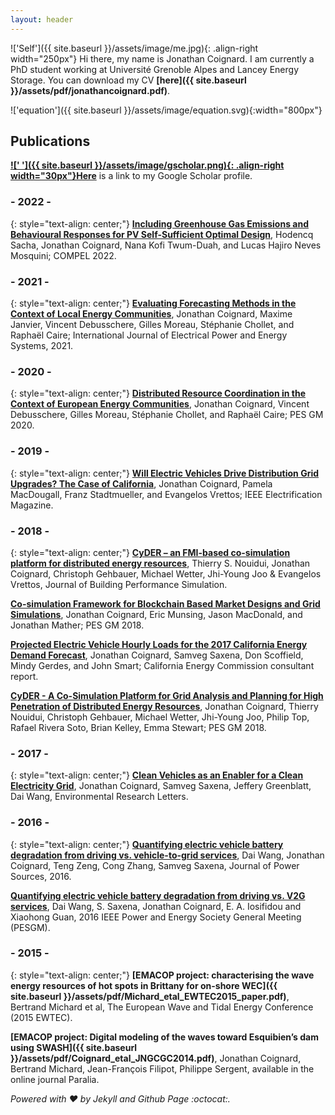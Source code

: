 ```yaml
---
layout: header
---
```


!['Self']({{ site.baseurl }}/assets/image/me.jpg){: .align-right width="250px"}
Hi there, my name is Jonathan Coignard. I am currently a PhD student working at Université Grenoble Alpes and Lancey Energy Storage. You can download my CV **[here]({{ site.baseurl }}/assets/pdf/jonathancoignard.pdf)**.

!['equation']({{ site.baseurl }}/assets/image/equation.svg){:width="800px"}

<!-- D3.js plot -->
<div id="CVplot"></div>

## Publications
**[![' ']({{ site.baseurl }}/assets/image/gscholar.png){: .align-right width="30px"}Here](https://scholar.google.com/citations?user=FIguFYMAAAAJ&hl=en)** is a link to my Google Scholar profile.

### - 2022 -
{: style="text-align: center;"}
**[Including Greenhouse Gas Emissions and Behavioural Responses for PV Self-Sufficient Optimal Design](#)**, Hodencq Sacha, Jonathan Coignard, Nana Kofi Twum-Duah, and Lucas Hajiro Neves Mosquini; COMPEL 2022.

### - 2021 -
{: style="text-align: center;"}
**[Evaluating Forecasting Methods in the Context of Local Energy Communities](https://doi.org/10.1016/j.ijepes.2021.106956)**, Jonathan Coignard, Maxime Janvier, Vincent Debusschere, Gilles Moreau, Stéphanie Chollet, and Raphaël Caire; International Journal of Electrical Power and Energy Systems, 2021.

### - 2020 -
{: style="text-align: center;"}
**[Distributed Resource Coordination in the Context of European Energy Communities](https://doi.org/10.1109/PESGM41954.2020.9282075)**, Jonathan Coignard, Vincent Debusschere, Gilles Moreau, Stéphanie Chollet, and Raphaël Caire; PES GM 2020.

### - 2019 -
{: style="text-align: center;"}
**[Will Electric Vehicles Drive Distribution Grid Upgrades? The Case of California](https://doi.org/10.1109/MELE.2019.2908794)**, Jonathan Coignard, Pamela MacDougall, Franz Stadtmueller, and Evangelos Vrettos; IEEE Electrification Magazine.

### - 2018 -
{: style="text-align: center;"}
**[CyDER – an FMI-based co-simulation platform for distributed energy resources](https://doi.org/10.1080/19401493.2018.1535623)**, Thierry S. Nouidui, Jonathan Coignard, Christoph Gehbauer, Michael Wetter, Jhi-Young Joo & Evangelos Vrettos, Journal of Building Performance Simulation.

**[Co-simulation Framework for Blockchain Based Market Designs and Grid Simulations](https://doi.org/10.1109/PESGM.2018.8586124)**, Jonathan Coignard, Eric Munsing, Jason MacDonald, and Jonathan Mather; PES GM 2018.

**[Projected Electric Vehicle Hourly Loads for the 2017 California Energy Demand Forecast](https://www.google.com/url?sa=t&rct=j&q=&esrc=s&source=web&cd=1&cad=rja&uact=8&ved=2ahUKEwjPzYnE7PboAhVOKBoKHSgPDdIQFjAAegQIAhAB&url=https%3A%2F%2Fww2.energy.ca.gov%2F2018publications%2FCEC-200-2018-007%2FCEC-200-2018-007.pdf&usg=AOvVaw0tCLu8Hw0ihQw-2rxlFzHl)**, Jonathan Coignard, Samveg Saxena, Don Scoffield, Mindy Gerdes, and John Smart; California Energy Commission consultant report.

**[CyDER - A Co-Simulation Platform for Grid Analysis and Planning for High Penetration of Distributed Energy Resources](https://doi.org/10.1109/PESGM.2018.8586006)**, Jonathan Coignard, Thierry Nouidui, Christoph Gehbauer, Michael Wetter, Jhi-Young Joo, Philip Top, Rafael Rivera Soto, Brian Kelley, Emma Stewart; PES GM 2018.

### - 2017 -
{: style="text-align: center;"}
**[Clean Vehicles as an Enabler for a Clean Electricity Grid](https://iopscience.iop.org/article/10.1088/1748-9326/aabe97/meta)**, Jonathan Coignard, Samveg Saxena, Jeffery Greenblatt, Dai Wang, Environmental Research Letters.

### - 2016 -
{: style="text-align: center;"}
**[Quantifying electric vehicle battery degradation from driving vs. vehicle-to-grid services](https://doi.org/10.1016/j.jpowsour.2016.09.116)**, Dai Wang, Jonathan Coignard, Teng Zeng, Cong Zhang, Samveg Saxena, Journal of Power Sources, 2016.

**[Quantifying electric vehicle battery degradation from driving vs. V2G services](https://doi.org/10.1109/PESGM.2016.7741180)**, Dai Wang, S. Saxena, Jonathan Coignard, E. A. Iosifidou and Xiaohong Guan, 2016 IEEE Power and Energy Society General Meeting (PESGM).

### - 2015 -
{: style="text-align: center;"}
**[EMACOP project: characterising the wave energy resources of hot spots in Brittany for on-shore WEC]({{ site.baseurl }}/assets/pdf/Michard_etal_EWTEC2015_paper.pdf)**, Bertrand Michard et al, The European Wave and Tidal Energy Conference (2015 EWTEC).

**[EMACOP project: Digital modeling of the waves toward Esquibien’s dam using SWASH]({{ site.baseurl }}/assets/pdf/Coignard_etal_JNGCGC2014.pdf)**, Jonathan Coignard, Bertrand Michard, Jean-François Filipot, Philippe Sergent, available in the online journal Paralia.

<!-- ## Education
&nbsp;

!['UGA']({{ site.baseurl }}/assets/image/UGA_logo.png){:width="350px"}
Currently working on a PhD degree from the [G2ELab](http://www.g2elab.grenoble-inp.fr/) at the **[Communauté Université Grenoble Alpes](http://www.grenoble-inp.fr/)**. On the topic of: "Collective Self-Consumtion: Sharing Energy Resources Connected to the Distribution Grid". I also teach a class on "Electric Energy" at Grenoble INP La prépa.
&nbsp;

&nbsp;

!['UTC']({{ site.baseurl }}/assets/image/UTC_logo.png){:width="350px"}
Master degree in urban engineering (with a focus on power systems) from the **[Technical University of Compiegne](https://www.utc.fr/en.html)** (2010-2015). Here is my [transcript]({{ site.baseurl }}/assets/pdf/transcript.pdf). The design of a small scale wind turbine controller has been my biggest academic project ([short report]({{ site.baseurl }}/assets/pdf/Tx_Small_scale_wind_turbine.pdf)).

Through my work at the UTC I obtained recommendation letters from: [Fabrice Locment and Manuela Sechilariu]({{ site.baseurl }}/assets/pdf/1_recommendation_FL.pdf), [Phillipe Sergent]({{ site.baseurl }}/assets/pdf/2_recommendation_CEREMA.pdf) and [Vincent Lanfranchi]({{ site.baseurl }}/assets/pdf/3_recommendation_VL.pdf).

I have also spent a semester of study abroad in Riga (Latvia). Here is a [transcript]({{ site.baseurl }}/assets/pdf/transcript_Riga.jpg).
&nbsp;

## Work experiences
&nbsp;

!['Lancey']({{ site.baseurl }}/assets/image/lancey_logo.jpg){:width="300px"}
**[Lancey Energy Storage](https://www.lancey.fr/en/)** from 2019 to present time. My work is focused on "collective self-consumption". The objective is to foster sobriety and efficient consumption from cooperative interactions within a local community.
&nbsp;

&nbsp;

!['LBNL']({{ site.baseurl }}/assets/image/LBNL_logo.png){:width="350px"}
**[Lawrence Berkeley National Laboratory](http://www.lbl.gov/)** from 2015 to 2019, my work was focused on vehicle to grid interactions, and grid reliability assessment. I have participated in several projects: CyDER, V2G-Sim, DERCAM, MyGreenCar and wrote multiple journal papers.   
&nbsp;

!['CEREMA']({{ site.baseurl }}/assets/image/cerema_logo.jpg){:width="350px"}
**[CEREMA](http://www.cerema.fr/)** (Centre For Studies and Expertise on Risks, Environment, Mobility, and Urban and Country planning). I studied the best emplacement to harvest wave's energy at the shore in [Audierne's bay](https://www.google.com/maps/place/Esquibien,+France/@48.019122,-4.6068608,1225z/data=!4m2!3m1!1s0x4816e058cded9379:0x40ca5cd36e56db0). The project involved the use of [SWASH](http://swash.sourceforge.net/) to provide a general basis for describing wave transformations from deep water to a beach, port or harbour. [The study (final report in French)]({{ site.baseurl }}/assets/pdf/internship_CEREMA.pdf) also includes a cost analysis for different devices. -->

*Powered with :heart: by Jekyll and Github Page :octocat:.*

<!-- Styles to maintain D3.js in the center -->
<style>
.svg-container {
    display: inline-block;
    position: relative;
    width: 100%;
    padding-bottom: 92%;
    vertical-align: top;
    overflow: hidden;
}
.svg-content-responsive {
    display: inline-block;
    position: absolute;
    top: 0px;
    left: 0;
}
</style>

<script type="text/javascript">
var width = 600,
    height = 500;

var skill = [
    {'name': 'invisible', 'radius': 50},
    <!-- {'name': 'AutoCAD', 'radius': 20}, -->
    {'name': 'SQL', 'radius': 30},
    <!-- {'name': 'Modelica', 'radius': 20}, -->
    <!-- {'name': 'Opal-RT', 'radius': 30}, -->
    <!-- {'name': 'Simulink', 'radius': 40}, -->
    {'name': 'Energy market', 'radius': 75},
    {'name': 'Git', 'radius': 50},
    {'name': 'Power-flow', 'radius': 55},
    {'name': 'Docker', 'radius': 50},
    {'name': 'Energy policy', 'radius': 85},
    {'name': 'Data science', 'radius': 100},
    {'name': 'Convex opti.', 'radius': 70},
    {'name': 'Ethereum', 'radius': 50},
    {'name': 'Python', 'radius': 95},
];
var coef = 1;
var nodes = d3.range(skill.length).map(function(i) {
        return {radius: skill[i]['radius'] / coef, name: skill[i]['name']};
    }),

root = nodes[0];

color = d3.scale.linear().domain([20, 100 / coef])
  .interpolate(d3.interpolateHcl)
  .range([d3.rgb("#cceeff"), d3.rgb('#ffa366')]);

root.radius = 0;
root.fixed = true;

var force = d3.layout.force()
    .gravity(0.05)
    .charge(function(d, i) { return i ? 0 : -1000; })
    .nodes(nodes)
    .size([width, height]);

var svg = d3.select("#CVplot")
   .append("div")
   .classed("svg-container", true) //container class to make it responsive
   .append("svg")
   //responsive SVG needs these 2 attributes and no width and height attr
   .attr("preserveAspectRatio", "xMinYMin meet")
   .attr("viewBox", "0 0 " + width + " " + height)
   //class to make it responsive
   .classed("svg-content-responsive", true);

force.start();

groupe = svg.selectAll("circle")
    .data(nodes.slice(1))
  .enter().append("g").attr("class", "node");

groupe.append("circle")
    .attr("r", function(d) { return d.radius; })
    .style("fill", function(d, i) { return color(d.radius); })
    .attr('stroke','#bab4a8')
    .attr('stroke-width', 1.5);

groupe.append("text")
    .attr("text-anchor", "middle")
    .text(function(d) {return d.name})
    // .attr({x: 0, y: 0})

force.on("tick", function(e) {
  var q = d3.geom.quadtree(nodes),
      i = 0,
      n = nodes.length;

  while (++i < n) q.visit(collide(nodes[i]));

  svg.selectAll("circle")
      .attr("cx", function(d) { return d.x = Math.max(100, Math.min(width - 100, d.x)); })
      .attr("cy", function(d) { return d.y = Math.max(100, Math.min(height - 100, d.y)); });
  svg.selectAll("text")
    .attr("x", function (d) {return d.x;})
    .attr("y", function (d) {return d.y;});
});

svg.on("mousemove", function() {
  var p1 = d3.mouse(this);
  root.px = p1[0];
  root.py = p1[1];
  force.resume();
});

function collide(node) {
  var r = node.radius + 16,
      nx1 = node.x - r,
      nx2 = node.x + r,
      ny1 = node.y - r,
      ny2 = node.y + r;
  return function(quad, x1, y1, x2, y2) {
    if (quad.point && (quad.point !== node)) {
      var x = node.x - quad.point.x,
          y = node.y - quad.point.y,
          l = Math.sqrt(x * x + y * y),
          r = node.radius + quad.point.radius;
      if (l < r) {
        l = (l - r) / l * .5;
        node.x -= x *= l;
        node.y -= y *= l;
        quad.point.x += x;
        quad.point.y += y;
      }
    }
    return x1 > nx2 || x2 < nx1 || y1 > ny2 || y2 < ny1;
  };
}

function resize() {
    width = window.innerWidth/2, height = window.innerHeight;
    height = 500;
    svg.attr("width", width).attr("height", height);
    force.size([width, height]).resume();
}
</script>

